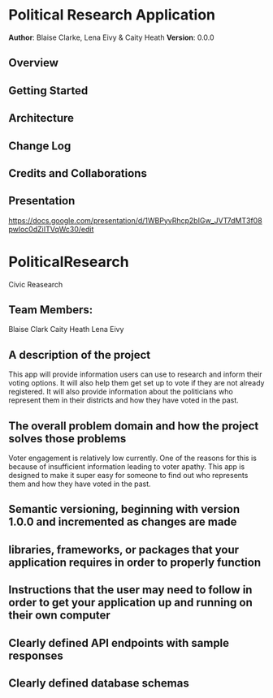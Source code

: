 
# Political Research Application

**Author**: Blaise Clarke, Lena Eivy & Caity Heath
**Version**: 0.0.0

## Overview


## Getting Started


## Architecture


## Change Log



## Credits and Collaborations


## Presentation 
https://docs.google.com/presentation/d/1WBPyvRhcp2bIGw_JVT7dMT3f08pwloc0dZiITVqWc30/edit

# PoliticalResearch
Civic Reasearch

## Team Members:
Blaise Clark
Caity Heath
Lena Eivy

## A description of the project
This app will provide information users can use to research and inform their voting options. It will also help them get set up to vote if they are not already registered. It will also provide information about the politicians who represent them in their districts and how they have voted in the past.

## The overall problem domain and how the project solves those problems
Voter engagement is relatively low currently. One of the reasons for this is because of insufficient information leading to voter apathy. This app is designed to make it super easy for someone to find out who represents them and how they have voted in the past.

## Semantic versioning, beginning with version 1.0.0 and incremented as changes are made


## libraries, frameworks, or packages that your application requires in order to properly function


## Instructions that the user may need to follow in order to get your application up and running on their own computer


## Clearly defined API endpoints with sample responses

## Clearly defined database schemas

